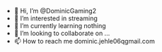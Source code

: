 - 👋 Hi, I’m @DominicGaming2
- 👀 I’m interested in streaming 
- 🌱 I’m currently learning nothing 
- 💞️ I’m looking to collaborate on ...
- 📫 How to reach me dominic.jehle06qgmail.com

<!---
DominicGaming2/DominicGaming2 is a ✨ special ✨ repository because its `README.md` (this file) appears on your GitHub profile.
You can click the Preview link to take a look at your changes.
--->
